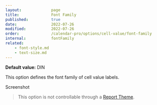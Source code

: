 ```yaml
---
layout:             page
title:              Font Family
published:          true
date:               2022-07-26
modified:           2022-07-26
order:              /calendar-pro/options/cell-value/font-family
internal:           fontFamily
related:
    - font-style.md
    - text-size.md
---
```

**Default value:** DIN

This option defines the font family of cell value labels.  

<todo>Screenshot</todo>

> This option is not controllable through a [Report Theme](../../features/themes.md).
